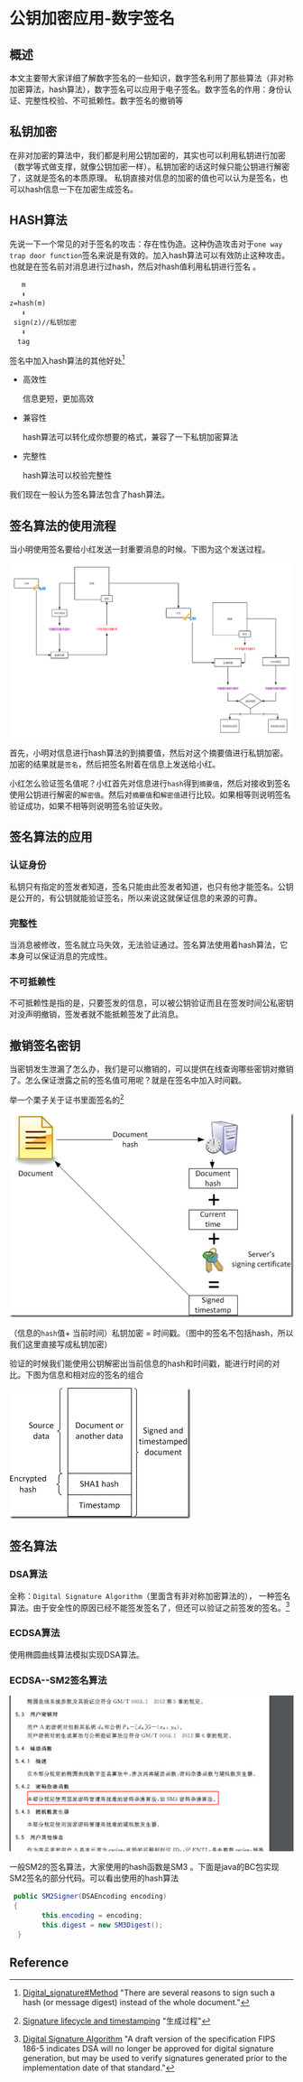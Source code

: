 # 公钥加密应用-数字签名



## 概述

​		本文主要带大家详细了解数字签名的一些知识，数字签名利用了那些算法（非对称加密算法，hash算法），数字签名可以应用于电子签名。数字签名的作用：身份认证、完整性校验、不可抵赖性。数字签名的撤销等



## 私钥加密

​	在非对加密的算法中，我们都是利用公钥加密的，其实也可以利用私钥进行加密（数学等式做支撑，就像公钥加密一样）。私钥加密的话这时候只能公钥进行解密了，这就是签名的本质原理。 私钥直接对信息的加密的值也可以认为是签名，也可以hash信息一下在加密生成签名。



## HASH算法



先说一下一个常见的对于签名的攻击：存在性伪造。这种伪造攻击对于`one way trap door function`签名来说是有效的。加入hash算法可以有效防止这种攻击。也就是在签名前对消息进行过hash，然后对hash值利用私钥进行签名 。

```tex
   m
   ⬇
z=hash(m)
   ⬇
 sign(z)//私钥加密
   ⬇
  tag
```



签名中加入hash算法的其他好处[^1]

+ 高效性

  信息更短，更加高效

+ 兼容性

  hash算法可以转化成你想要的格式，兼容了一下私钥加密算法

+ 完整性

  hash算法可以校验完整性



我们现在一般认为签名算法包含了hash算法。



## 签名算法的使用流程

当小明使用签名要给小红发送一封重要消息的时候。下图为这个发送过程。



![签名过程](image/签名过程.png)

首先，小明对信息进行hash算法的到摘要值，然后对这个摘要值进行私钥加密。加密的结果就是`签名`，然后把签名附着在信息上发送给小红。

小红怎么验证签名值呢？小红首先对信息进行`hash`得到`摘要值`，然后对接收到签名使用公钥进行解密的`解密值`。然后对`摘要值`和`解密值`进行比较。如果相等则说明签名验证成功，如果不相等则说明签名验证失败。





## 签名算法的应用

### 认证身份

私钥只有指定的签发者知道，签名只能由此签发者知道，也只有他才能签名。公钥是公开的，有公钥就能验证签名，所以来说这就保证信息的来源的可靠。



### 完整性

当消息被修改，签名就立马失效，无法验证通过。签名算法使用着hash算法，它本身可以保证消息的完成性。



### 不可抵赖性

不可抵赖性是指的是，只要签发的信息，可以被公钥验证而且在签发时间公私密钥对没声明撤销，签发者就不能抵赖签发了此消息。



## 撤销签名密钥

​		当密钥发生泄漏了怎么办，我们是可以撤销的，可以提供在线查询哪些密钥对撤销了。怎么保证泄露之前的签名值可用呢？就是在签名中加入时间戳。



举一个栗子关于证书里面签名的[^2]







![Timestamping process](image/image_8860d6e0-1630-4c67-bf6f-af86f14b3ea6_18CFD8AF.png)

（信息的`hash`值+ 当前时间）私钥加密 = 时间戳。（图中的签名不包括hash，所以我们这里直接写成私钥加密） 

验证的时候我们能使用公钥解密出当前信息的hash和时间戳，能进行时间的对比。下图为信息和相对应的签名的组合

![Signed and timestamped document](image/image_65e25613-4c40-4d19-a9ae-cd9845621676_18CFD8AF.png)





## 签名算法



### DSA算法

全称：`Digital Signature Algorithm`（里面含有非对称加密算法的）， 一种签名算法。由于安全性的原因已经不能签发签名了，但还可以验证之前签发的签名。[^3]

### ECDSA算法

使用椭圆曲线算法模拟实现DSA算法。

### ECDSA--SM2签名算法



![image-20220410192907668](image/image-20220410192907668.png)



一般SM2的签名算法，大家使用的hash函数是SM3 。下面是java的BC包实现SM2签名的部分代码。可以看出使用的hash算法

```java
 public SM2Signer(DSAEncoding encoding)
 {
        this.encoding = encoding;
        this.digest = new SM3Digest();
  }
```

 





## Reference 



[^1]:[Digital_signature#Method](https://en.wikipedia.org/wiki/Digital_signature#Method) "There are several reasons to sign such a hash (or message digest) instead of the whole document."
[^2]:[Signature lifecycle and timestamping](https://www.sysadmins.lv/blog-en/digital-signatures.aspx) "生成过程"

[^3]:[Digital Signature Algorithm](https://en.wikipedia.org/wiki/Digital_Signature_Algorithm) "A draft version of the specification FIPS 186-5 indicates DSA will no longer be approved for digital signature generation, but may be used to verify signatures generated prior to the implementation date of that standard."

















